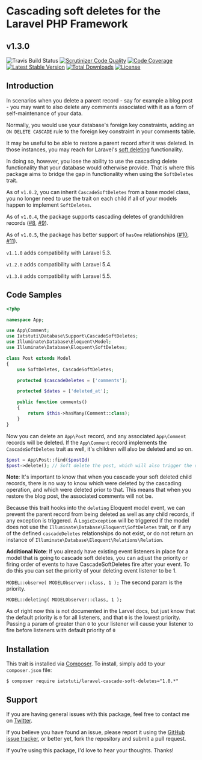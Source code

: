 # Cascading soft deletes for the Laravel PHP Framework
## v1.3.0

![Travis Build Status](https://travis-ci.org/michaeldyrynda/laravel-cascade-soft-deletes.svg?branch=master)
[![Scrutinizer Code Quality](https://scrutinizer-ci.com/g/michaeldyrynda/laravel-cascade-soft-deletes/badges/quality-score.png?b=master)](https://scrutinizer-ci.com/g/michaeldyrynda/laravel-cascade-soft-deletes/?branch=master)
[![Code Coverage](https://scrutinizer-ci.com/g/michaeldyrynda/laravel-cascade-soft-deletes/badges/coverage.png?b=master)](https://scrutinizer-ci.com/g/michaeldyrynda/laravel-cascade-soft-deletes/?branch=master)
[![Latest Stable Version](https://poser.pugx.org/iatstuti/laravel-cascade-soft-deletes/v/stable)](https://packagist.org/packages/iatstuti/laravel-cascade-soft-deletes)
[![Total Downloads](https://poser.pugx.org/iatstuti/laravel-cascade-soft-deletes/downloads)](https://packagist.org/packages/iatstuti/laravel-cascade-soft-deletes)
[![License](https://poser.pugx.org/iatstuti/laravel-cascade-soft-deletes/license)](https://packagist.org/packages/iatstuti/laravel-cascade-soft-deletes)

## Introduction

In scenarios when you delete a parent record - say for example a blog post - you may want to also delete any comments associated with it as a form of self-maintenance of your data.

Normally, you would use your database's foreign key constraints, adding an `ON DELETE CASCADE` rule to the foreign key constraint in your comments table.

It may be useful to be able to restore a parent record after it was deleted. In those instances, you may reach for Laravel's [soft deleting](https://laravel.com/docs/5.2/eloquent#soft-deleting) functionality.

In doing so, however, you lose the ability to use the cascading delete functionality that your database would otherwise provide. That is where this package aims to bridge the gap in functionality when using the `SoftDeletes` trait.

As of `v1.0.2`, you can inherit `CascadeSoftDeletes` from a base model class, you no longer need to use the trait on each child if all of your models happen to implement `SoftDeletes`.

As of `v1.0.4`, the package supports cascading deletes of grandchildren records ([#8](https://github.com/michaeldyrynda/laravel-cascade-soft-deletes/issues/8), [#9](https://github.com/michaeldyrynda/laravel-cascade-soft-deletes/pull/9)).

As of `v1.0.5`, the package has better support of `hasOne` relationships ([#10](https://github.com/michaeldyrynda/laravel-cascade-soft-deletes/issues/10), [#11](https://github.com/michaeldyrynda/laravel-cascade-soft-deletes/issues/11)).

`v1.1.0` adds compatibility with Laravel 5.3.

`v1.2.0` adds compatibility with Laravel 5.4.

`v1.3.0` adds compatibility with Laravel 5.5.

## Code Samples

```php
<?php

namespace App;

use App\Comment;
use Iatstuti\Database\Support\CascadeSoftDeletes;
use Illuminate\Database\Eloquent\Model;
use Illuminate\Database\Eloquent\SoftDeletes;

class Post extends Model
{
    use SoftDeletes, CascadeSoftDeletes;

    protected $cascadeDeletes = ['comments'];

	protected $dates = ['deleted_at'];

    public function comments()
    {
        return $this->hasMany(Comment::class);
    }
}    
```

Now you can delete an `App\Post` record, and any associated `App\Comment` records will be deleted. If the `App\Comment` record implements the `CascadeSoftDeletes` trait as well, it's children will also be deleted and so on.

```php
$post = App\Post::find($postId)
$post->delete(); // Soft delete the post, which will also trigger the delete() method on any comments and their children.
```

**Note**: It's important to know that when you cascade your soft deleted child records, there is no way to know which were deleted by the cascading operation, and which were deleted prior to that. This means that when you restore the blog post, the associated comments will not be.

Because this trait hooks into the `deleting` Eloquent model event, we can prevent the parent record from being deleted as well as any child records, if any exception is triggered. A `LogicException` will be triggered if the model does not use the `Illuminate\Database\Eloquent\SoftDeletes` trait, or if any of the defined `cascadeDeletes` relationships do not exist, or do not return an instance of `Illuminate\Database\Eloquent\Relations\Relation`.

**Additional Note**:  If you already have existing event listeners in place for a model that is going to cascade soft deletes, you can adjust the priority or firing order of events to have CascadeSoftDeletes fire after your event.  To do this you can set the priority of your deleting event listener to be 1.

`MODEL::observe( MODELObserver::class, 1 );`  The second param is the priority.

`MODEL::deleting( MODELObserver::class, 1 );`

As of right now this is not documented in the Larvel docs, but just know that the default priority is `0` for all listeners, and that `0` is the lowest priority.  Passing a param of greater than `0` to your listener will cause your listener to fire before listeners with default priority of `0`


## Installation

This trait is installed via [Composer](http://getcomposer.org/). To install, simply add to your `composer.json` file:

```
$ composer require iatstuti/laravel-cascade-soft-deletes="1.0.*"
```

## Support

If you are having general issues with this package, feel free to contact me on [Twitter](https://twitter.com/michaeldyrynda).

If you believe you have found an issue, please report it using the [GitHub issue tracker](https://github.com/michaeldyrynda/laravel-cascade-soft-deletes/issues), or better yet, fork the repository and submit a pull request.

If you're using this package, I'd love to hear your thoughts. Thanks!

